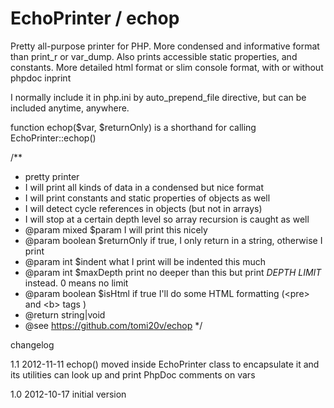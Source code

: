 EchoPrinter / echop
=====

Pretty all-purpose printer for PHP. More condensed and informative format 
than print_r or var_dump. Also prints accessible static properties, and 
constants. More detailed html format or slim console format, with or 
without phpdoc inprint

I normally include it in php.ini by auto_prepend_file directive, but can be 
included anytime, anywhere.

function echop($var, $returnOnly) is a shorthand for calling EchoPrinter::echop()

/**
 * pretty printer
 * 	I will print all kinds of data in a condensed but nice format
 * 	I will print constants and static properties of objects as well
 * 	I will detect cycle references in objects (but not in arrays)
 * 	I will stop at a certain depth level so array recursion is caught as well 	
 * @param mixed $param I will print this nicely
 * @param boolean $returnOnly if true, I only return in a string, otherwise I print
 * @param int $indent what I print will be indented this much
 * @param int $maxDepth print no deeper than this but print *DEPTH LIMIT* instead. 0 means no limit
 * @param boolean $isHtml if true I'll do some HTML formatting (&lt;pre&gt; and &lt;b&gt; tags )
 * @return string|void
 * @see https://github.com/tomi20v/echop
 */

changelog

1.1 2012-11-11
echop() moved inside EchoPrinter class to encapsulate it and its utilities
can look up and print PhpDoc comments on vars

1.0 2012-10-17
initial version